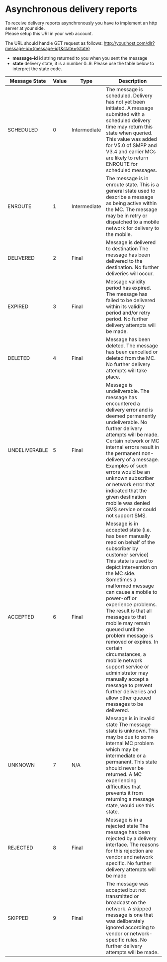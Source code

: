 # Asynchronous delivery reports

To receive delivery reports asynchronously you have to implement an http server at your side.  
Please setup this URI in your web account.

The URL should handle GET request as follows:
http://your.host.com/dlr?message-id={message-id}&state={state}
* **message-id** id string returned to you when you sent the message
* **state** delivery state, it is a number 0..9. Please use the table below to interpret the state code.

| Message State | Value | Type | Description |
|---------------|-------|------|-------------|
| SCHEDULED | 0 | Intermediate | The message is scheduled. Delivery has not yet been initiated. A message submitted with a scheduled delivery time may return this state when queried. This value was added for V5.0 of SMPP and V3.4 and earlier MCs are likely to return ENROUTE for scheduled messages. |
| ENROUTE | 1 | Intermediate | The message is in enroute state. This is a general state used to describe a message as being active within the MC. The message may be in retry or dispatched to a mobile network for delivery to the mobile. |
| DELIVERED | 2 | Final | Message is delivered to destination The message has been delivered to the destination. No further deliveries will occur. |
| EXPIRED | 3 | Final | Message validity period has expired. The message has failed to be delivered within its validity period and/or retry period. No further delivery attempts will be made. |
| DELETED | 4 | Final | Message has been deleted. The message has been cancelled or deleted from the MC. No further delivery attempts will take place. |
| UNDELIVERABLE | 5 | Final | Message is undeliverable. The message has encountered a delivery error and is deemed permanently undeliverable. No further delivery attempts will be made. Certain network or MC internal errors result in the permanent non-delivery of a message. Examples of such errors would be an unknown subscriber or network error that indicated that the given destination mobile was denied SMS service or could not support SMS. |
| ACCEPTED | 6 | Final | Message is in accepted state (i.e. has been manually read on behalf of the subscriber by customer service) This state is used to depict intervention on the MC side. Sometimes a malformed message can cause a mobile to power-off or experience problems. The result is that all messages to that mobile may remain queued until the problem message is removed or expires. In certain circumstances, a mobile network support service or administrator may manually accept a message to prevent further deliveries and allow other queued messages to be delivered. |
| UNKNOWN | 7 | N/A | Message is in invalid state The message state is unknown. This may be due to some internal MC problem which may be intermediate or a permanent. This state should never be returned. A MC experiencing difficulties that prevents it from returning a message state, would use this state. |
| REJECTED | 8 | Final | Message is in a rejected state The message has been rejected by a delivery interface. The reasons for this rejection are vendor and network specific. No further delivery attempts will be made |
| SKIPPED | 9 | Final |  The message was accepted but not transmitted or broadcast on the network. A skipped message is one that was deliberately ignored according to vendor or network-specific rules. No further delivery attempts will be made. |


